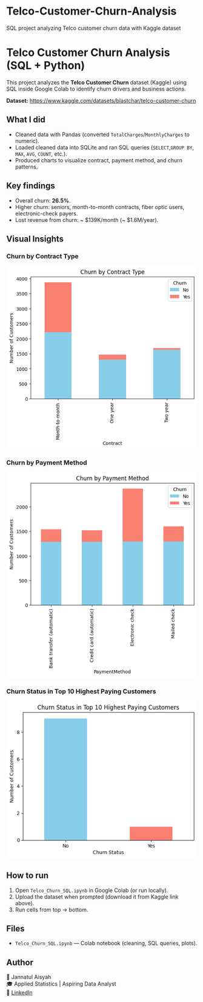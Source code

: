 # Telco-Customer-Churn-Analysis
SQL project analyzing Telco customer churn data with Kaggle dataset

# Telco Customer Churn Analysis (SQL + Python)

This project analyzes the **Telco Customer Churn** dataset (Kaggle) using SQL inside Google Colab to identify churn drivers and business actions.

**Dataset:** https://www.kaggle.com/datasets/blastchar/telco-customer-churn

## What I did
- Cleaned data with Pandas (converted `TotalCharges`/`MonthlyCharges` to numeric).  
- Loaded cleaned data into SQLite and ran SQL queries (`SELECT`,`GROUP BY`, `MAX`, `AVG`, `COUNT`, etc.).  
- Produced charts to visualize contract, payment method, and churn patterns.

## Key findings
- Overall churn: **26.5%**.  
- Higher churn: seniors, month-to-month contracts, fiber optic users, electronic-check payers.  
- Lost revenue from churn: ~ \$139K/month (~ \$1.6M/year).

## Visual Insights

### Churn by Contract Type
![Churn by Contract](churn_by_contract.png)

### Churn by Payment Method
![Churn by Payment Method](churn_by_payment.png)

### Churn Status in Top 10 Highest Paying Customers
![Churn Status in Top 10 Highest Paying Customers](top_10_customers.png)

## How to run
1. Open `Telco_Churn_SQL.ipynb` in Google Colab (or run locally).  
2. Upload the dataset when prompted (download it from Kaggle link above).  
3. Run cells from top → bottom.

## Files
- `Telco_Churn_SQL.ipynb` — Colab notebook (cleaning, SQL queries, plots).  

## Author
👤 Jannatul Aisyah  
🎓 Applied Statistics | Aspiring Data Analyst  
📌 [LinkedIn](linkedin.com/in/jannatulaisyahh)

